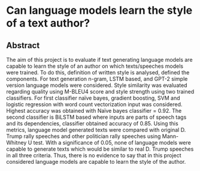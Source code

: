 # Can language models learn the style of a text author?
## Abstract 
The aim of this project is to evaluate if text generating language models are capable to learn the style of an author on which texts/speeches models were trained. To do this, definition of written style is analysed, defined the components. For text generation n-gram, LSTM based, and GPT-2 simple version language models were considered.  Style similarity was evaluated regarding quality using M-BLEU4 score and style strength using two trained classifiers. For first classifier naïve bayes, gradient boosting, SVM and logistic regression with word count vectorization input was considered. Highest accuracy was obtained with Naïve bayes classifier = 0.92. The second classifier is BiLSTM based where inputs are parts of speech tags and its dependencies, classifier obtained accuracy of 0.85. Using this metrics, language model generated texts were compared with original D. Trump rally speeches and other politician rally speeches using Mann-Whitney U test.  With a significance of 0.05, none of language models were capable to generate texts which would be similar to real D. Trump speeches in all three criteria. Thus, there is no evidence to say that in this project considered language models are capable to learn the style of the author. 
